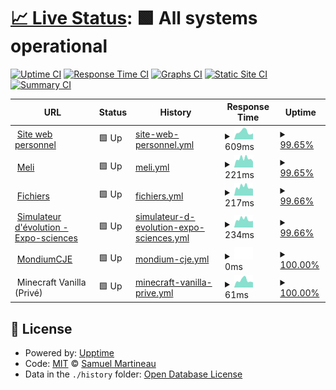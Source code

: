 # [📈 Live Status](https://état.smartineau.me): <!--live status--> **🟩 All systems operational**

[![Uptime CI](https://github.com/Samuel-Martineau/Smartineau.me-Status/workflows/Uptime%20CI/badge.svg)](https://github.com/Samuel-Martineau/Smartineau.me-Status/actions?query=workflow%3A%22Uptime+CI%22)
[![Response Time CI](https://github.com/Samuel-Martineau/Smartineau.me-Status/workflows/Response%20Time%20CI/badge.svg)](https://github.com/Samuel-Martineau/Smartineau.me-Status/actions?query=workflow%3A%22Response+Time+CI%22)
[![Graphs CI](https://github.com/Samuel-Martineau/Smartineau.me-Status/workflows/Graphs%20CI/badge.svg)](https://github.com/Samuel-Martineau/Smartineau.me-Status/actions?query=workflow%3A%22Graphs+CI%22)
[![Static Site CI](https://github.com/Samuel-Martineau/Smartineau.me-Status/workflows/Static%20Site%20CI/badge.svg)](https://github.com/Samuel-Martineau/Smartineau.me-Status/actions?query=workflow%3A%22Static+Site+CI%22)
[![Summary CI](https://github.com/Samuel-Martineau/Smartineau.me-Status/workflows/Summary%20CI/badge.svg)](https://github.com/Samuel-Martineau/Smartineau.me-Status/actions?query=workflow%3A%22Summary+CI%22)

<!--start: status pages-->
<!-- This summary is generated by Upptime (https://github.com/upptime/upptime) -->
<!-- Do not edit this manually, your changes will be overwritten -->
<!-- prettier-ignore -->
| URL | Status | History | Response Time | Uptime |
| --- | ------ | ------- | ------------- | ------ |
| <img alt="" src="https://smartineau.me/favicon.png" height="13"> [Site web personnel](https://smartineau.me) | 🟩 Up | [site-web-personnel.yml](https://github.com/Samuel-Martineau/Smartineau.me-Status/commits/HEAD/history/site-web-personnel.yml) | <details><summary><img alt="Response time graph" src="./graphs/site-web-personnel/response-time-week.png" height="20"> 609ms</summary><br><a href="https://status.smartineau.me/history/site-web-personnel"><img alt="Response time 772" src="https://img.shields.io/endpoint?url=https%3A%2F%2Fraw.githubusercontent.com%2FSamuel-Martineau%2FSmartineau.me-Status%2FHEAD%2Fapi%2Fsite-web-personnel%2Fresponse-time.json"></a><br><a href="https://status.smartineau.me/history/site-web-personnel"><img alt="24-hour response time 692" src="https://img.shields.io/endpoint?url=https%3A%2F%2Fraw.githubusercontent.com%2FSamuel-Martineau%2FSmartineau.me-Status%2FHEAD%2Fapi%2Fsite-web-personnel%2Fresponse-time-day.json"></a><br><a href="https://status.smartineau.me/history/site-web-personnel"><img alt="7-day response time 609" src="https://img.shields.io/endpoint?url=https%3A%2F%2Fraw.githubusercontent.com%2FSamuel-Martineau%2FSmartineau.me-Status%2FHEAD%2Fapi%2Fsite-web-personnel%2Fresponse-time-week.json"></a><br><a href="https://status.smartineau.me/history/site-web-personnel"><img alt="30-day response time 646" src="https://img.shields.io/endpoint?url=https%3A%2F%2Fraw.githubusercontent.com%2FSamuel-Martineau%2FSmartineau.me-Status%2FHEAD%2Fapi%2Fsite-web-personnel%2Fresponse-time-month.json"></a><br><a href="https://status.smartineau.me/history/site-web-personnel"><img alt="1-year response time 772" src="https://img.shields.io/endpoint?url=https%3A%2F%2Fraw.githubusercontent.com%2FSamuel-Martineau%2FSmartineau.me-Status%2FHEAD%2Fapi%2Fsite-web-personnel%2Fresponse-time-year.json"></a></details> | <details><summary><a href="https://status.smartineau.me/history/site-web-personnel">99.65%</a></summary><a href="https://status.smartineau.me/history/site-web-personnel"><img alt="All-time uptime 97.89%" src="https://img.shields.io/endpoint?url=https%3A%2F%2Fraw.githubusercontent.com%2FSamuel-Martineau%2FSmartineau.me-Status%2FHEAD%2Fapi%2Fsite-web-personnel%2Fuptime.json"></a><br><a href="https://status.smartineau.me/history/site-web-personnel"><img alt="24-hour uptime 100.00%" src="https://img.shields.io/endpoint?url=https%3A%2F%2Fraw.githubusercontent.com%2FSamuel-Martineau%2FSmartineau.me-Status%2FHEAD%2Fapi%2Fsite-web-personnel%2Fuptime-day.json"></a><br><a href="https://status.smartineau.me/history/site-web-personnel"><img alt="7-day uptime 99.65%" src="https://img.shields.io/endpoint?url=https%3A%2F%2Fraw.githubusercontent.com%2FSamuel-Martineau%2FSmartineau.me-Status%2FHEAD%2Fapi%2Fsite-web-personnel%2Fuptime-week.json"></a><br><a href="https://status.smartineau.me/history/site-web-personnel"><img alt="30-day uptime 99.88%" src="https://img.shields.io/endpoint?url=https%3A%2F%2Fraw.githubusercontent.com%2FSamuel-Martineau%2FSmartineau.me-Status%2FHEAD%2Fapi%2Fsite-web-personnel%2Fuptime-month.json"></a><br><a href="https://status.smartineau.me/history/site-web-personnel"><img alt="1-year uptime 97.89%" src="https://img.shields.io/endpoint?url=https%3A%2F%2Fraw.githubusercontent.com%2FSamuel-Martineau%2FSmartineau.me-Status%2FHEAD%2Fapi%2Fsite-web-personnel%2Fuptime-year.json"></a></details>
| <img alt="" src="https://favicons.githubusercontent.com/meli.smartineau.me" height="13"> [Meli](https://meli.smartineau.me) | 🟩 Up | [meli.yml](https://github.com/Samuel-Martineau/Smartineau.me-Status/commits/HEAD/history/meli.yml) | <details><summary><img alt="Response time graph" src="./graphs/meli/response-time-week.png" height="20"> 221ms</summary><br><a href="https://status.smartineau.me/history/meli"><img alt="Response time 240" src="https://img.shields.io/endpoint?url=https%3A%2F%2Fraw.githubusercontent.com%2FSamuel-Martineau%2FSmartineau.me-Status%2FHEAD%2Fapi%2Fmeli%2Fresponse-time.json"></a><br><a href="https://status.smartineau.me/history/meli"><img alt="24-hour response time 315" src="https://img.shields.io/endpoint?url=https%3A%2F%2Fraw.githubusercontent.com%2FSamuel-Martineau%2FSmartineau.me-Status%2FHEAD%2Fapi%2Fmeli%2Fresponse-time-day.json"></a><br><a href="https://status.smartineau.me/history/meli"><img alt="7-day response time 221" src="https://img.shields.io/endpoint?url=https%3A%2F%2Fraw.githubusercontent.com%2FSamuel-Martineau%2FSmartineau.me-Status%2FHEAD%2Fapi%2Fmeli%2Fresponse-time-week.json"></a><br><a href="https://status.smartineau.me/history/meli"><img alt="30-day response time 245" src="https://img.shields.io/endpoint?url=https%3A%2F%2Fraw.githubusercontent.com%2FSamuel-Martineau%2FSmartineau.me-Status%2FHEAD%2Fapi%2Fmeli%2Fresponse-time-month.json"></a><br><a href="https://status.smartineau.me/history/meli"><img alt="1-year response time 240" src="https://img.shields.io/endpoint?url=https%3A%2F%2Fraw.githubusercontent.com%2FSamuel-Martineau%2FSmartineau.me-Status%2FHEAD%2Fapi%2Fmeli%2Fresponse-time-year.json"></a></details> | <details><summary><a href="https://status.smartineau.me/history/meli">99.65%</a></summary><a href="https://status.smartineau.me/history/meli"><img alt="All-time uptime 97.90%" src="https://img.shields.io/endpoint?url=https%3A%2F%2Fraw.githubusercontent.com%2FSamuel-Martineau%2FSmartineau.me-Status%2FHEAD%2Fapi%2Fmeli%2Fuptime.json"></a><br><a href="https://status.smartineau.me/history/meli"><img alt="24-hour uptime 100.00%" src="https://img.shields.io/endpoint?url=https%3A%2F%2Fraw.githubusercontent.com%2FSamuel-Martineau%2FSmartineau.me-Status%2FHEAD%2Fapi%2Fmeli%2Fuptime-day.json"></a><br><a href="https://status.smartineau.me/history/meli"><img alt="7-day uptime 99.65%" src="https://img.shields.io/endpoint?url=https%3A%2F%2Fraw.githubusercontent.com%2FSamuel-Martineau%2FSmartineau.me-Status%2FHEAD%2Fapi%2Fmeli%2Fuptime-week.json"></a><br><a href="https://status.smartineau.me/history/meli"><img alt="30-day uptime 99.92%" src="https://img.shields.io/endpoint?url=https%3A%2F%2Fraw.githubusercontent.com%2FSamuel-Martineau%2FSmartineau.me-Status%2FHEAD%2Fapi%2Fmeli%2Fuptime-month.json"></a><br><a href="https://status.smartineau.me/history/meli"><img alt="1-year uptime 97.90%" src="https://img.shields.io/endpoint?url=https%3A%2F%2Fraw.githubusercontent.com%2FSamuel-Martineau%2FSmartineau.me-Status%2FHEAD%2Fapi%2Fmeli%2Fuptime-year.json"></a></details>
| <img alt="" src="https://favicons.githubusercontent.com/fichiers.smartineau.me" height="13"> [Fichiers](https://fichiers.smartineau.me) | 🟩 Up | [fichiers.yml](https://github.com/Samuel-Martineau/Smartineau.me-Status/commits/HEAD/history/fichiers.yml) | <details><summary><img alt="Response time graph" src="./graphs/fichiers/response-time-week.png" height="20"> 217ms</summary><br><a href="https://status.smartineau.me/history/fichiers"><img alt="Response time 233" src="https://img.shields.io/endpoint?url=https%3A%2F%2Fraw.githubusercontent.com%2FSamuel-Martineau%2FSmartineau.me-Status%2FHEAD%2Fapi%2Ffichiers%2Fresponse-time.json"></a><br><a href="https://status.smartineau.me/history/fichiers"><img alt="24-hour response time 301" src="https://img.shields.io/endpoint?url=https%3A%2F%2Fraw.githubusercontent.com%2FSamuel-Martineau%2FSmartineau.me-Status%2FHEAD%2Fapi%2Ffichiers%2Fresponse-time-day.json"></a><br><a href="https://status.smartineau.me/history/fichiers"><img alt="7-day response time 217" src="https://img.shields.io/endpoint?url=https%3A%2F%2Fraw.githubusercontent.com%2FSamuel-Martineau%2FSmartineau.me-Status%2FHEAD%2Fapi%2Ffichiers%2Fresponse-time-week.json"></a><br><a href="https://status.smartineau.me/history/fichiers"><img alt="30-day response time 229" src="https://img.shields.io/endpoint?url=https%3A%2F%2Fraw.githubusercontent.com%2FSamuel-Martineau%2FSmartineau.me-Status%2FHEAD%2Fapi%2Ffichiers%2Fresponse-time-month.json"></a><br><a href="https://status.smartineau.me/history/fichiers"><img alt="1-year response time 233" src="https://img.shields.io/endpoint?url=https%3A%2F%2Fraw.githubusercontent.com%2FSamuel-Martineau%2FSmartineau.me-Status%2FHEAD%2Fapi%2Ffichiers%2Fresponse-time-year.json"></a></details> | <details><summary><a href="https://status.smartineau.me/history/fichiers">99.66%</a></summary><a href="https://status.smartineau.me/history/fichiers"><img alt="All-time uptime 99.92%" src="https://img.shields.io/endpoint?url=https%3A%2F%2Fraw.githubusercontent.com%2FSamuel-Martineau%2FSmartineau.me-Status%2FHEAD%2Fapi%2Ffichiers%2Fuptime.json"></a><br><a href="https://status.smartineau.me/history/fichiers"><img alt="24-hour uptime 100.00%" src="https://img.shields.io/endpoint?url=https%3A%2F%2Fraw.githubusercontent.com%2FSamuel-Martineau%2FSmartineau.me-Status%2FHEAD%2Fapi%2Ffichiers%2Fuptime-day.json"></a><br><a href="https://status.smartineau.me/history/fichiers"><img alt="7-day uptime 99.66%" src="https://img.shields.io/endpoint?url=https%3A%2F%2Fraw.githubusercontent.com%2FSamuel-Martineau%2FSmartineau.me-Status%2FHEAD%2Fapi%2Ffichiers%2Fuptime-week.json"></a><br><a href="https://status.smartineau.me/history/fichiers"><img alt="30-day uptime 99.92%" src="https://img.shields.io/endpoint?url=https%3A%2F%2Fraw.githubusercontent.com%2FSamuel-Martineau%2FSmartineau.me-Status%2FHEAD%2Fapi%2Ffichiers%2Fuptime-month.json"></a><br><a href="https://status.smartineau.me/history/fichiers"><img alt="1-year uptime 99.92%" src="https://img.shields.io/endpoint?url=https%3A%2F%2Fraw.githubusercontent.com%2FSamuel-Martineau%2FSmartineau.me-Status%2FHEAD%2Fapi%2Ffichiers%2Fuptime-year.json"></a></details>
| <img alt="" src="https://favicons.githubusercontent.com/simulateur-evolution.expo-sciences.smartineau.me" height="13"> [Simulateur d'évolution - Expo-sciences](https://simulateur-evolution.expo-sciences.smartineau.me/) | 🟩 Up | [simulateur-d-evolution-expo-sciences.yml](https://github.com/Samuel-Martineau/Smartineau.me-Status/commits/HEAD/history/simulateur-d-evolution-expo-sciences.yml) | <details><summary><img alt="Response time graph" src="./graphs/simulateur-d-evolution-expo-sciences/response-time-week.png" height="20"> 234ms</summary><br><a href="https://status.smartineau.me/history/simulateur-d-evolution-expo-sciences"><img alt="Response time 240" src="https://img.shields.io/endpoint?url=https%3A%2F%2Fraw.githubusercontent.com%2FSamuel-Martineau%2FSmartineau.me-Status%2FHEAD%2Fapi%2Fsimulateur-d-evolution-expo-sciences%2Fresponse-time.json"></a><br><a href="https://status.smartineau.me/history/simulateur-d-evolution-expo-sciences"><img alt="24-hour response time 296" src="https://img.shields.io/endpoint?url=https%3A%2F%2Fraw.githubusercontent.com%2FSamuel-Martineau%2FSmartineau.me-Status%2FHEAD%2Fapi%2Fsimulateur-d-evolution-expo-sciences%2Fresponse-time-day.json"></a><br><a href="https://status.smartineau.me/history/simulateur-d-evolution-expo-sciences"><img alt="7-day response time 234" src="https://img.shields.io/endpoint?url=https%3A%2F%2Fraw.githubusercontent.com%2FSamuel-Martineau%2FSmartineau.me-Status%2FHEAD%2Fapi%2Fsimulateur-d-evolution-expo-sciences%2Fresponse-time-week.json"></a><br><a href="https://status.smartineau.me/history/simulateur-d-evolution-expo-sciences"><img alt="30-day response time 238" src="https://img.shields.io/endpoint?url=https%3A%2F%2Fraw.githubusercontent.com%2FSamuel-Martineau%2FSmartineau.me-Status%2FHEAD%2Fapi%2Fsimulateur-d-evolution-expo-sciences%2Fresponse-time-month.json"></a><br><a href="https://status.smartineau.me/history/simulateur-d-evolution-expo-sciences"><img alt="1-year response time 240" src="https://img.shields.io/endpoint?url=https%3A%2F%2Fraw.githubusercontent.com%2FSamuel-Martineau%2FSmartineau.me-Status%2FHEAD%2Fapi%2Fsimulateur-d-evolution-expo-sciences%2Fresponse-time-year.json"></a></details> | <details><summary><a href="https://status.smartineau.me/history/simulateur-d-evolution-expo-sciences">99.66%</a></summary><a href="https://status.smartineau.me/history/simulateur-d-evolution-expo-sciences"><img alt="All-time uptime 99.91%" src="https://img.shields.io/endpoint?url=https%3A%2F%2Fraw.githubusercontent.com%2FSamuel-Martineau%2FSmartineau.me-Status%2FHEAD%2Fapi%2Fsimulateur-d-evolution-expo-sciences%2Fuptime.json"></a><br><a href="https://status.smartineau.me/history/simulateur-d-evolution-expo-sciences"><img alt="24-hour uptime 100.00%" src="https://img.shields.io/endpoint?url=https%3A%2F%2Fraw.githubusercontent.com%2FSamuel-Martineau%2FSmartineau.me-Status%2FHEAD%2Fapi%2Fsimulateur-d-evolution-expo-sciences%2Fuptime-day.json"></a><br><a href="https://status.smartineau.me/history/simulateur-d-evolution-expo-sciences"><img alt="7-day uptime 99.66%" src="https://img.shields.io/endpoint?url=https%3A%2F%2Fraw.githubusercontent.com%2FSamuel-Martineau%2FSmartineau.me-Status%2FHEAD%2Fapi%2Fsimulateur-d-evolution-expo-sciences%2Fuptime-week.json"></a><br><a href="https://status.smartineau.me/history/simulateur-d-evolution-expo-sciences"><img alt="30-day uptime 99.92%" src="https://img.shields.io/endpoint?url=https%3A%2F%2Fraw.githubusercontent.com%2FSamuel-Martineau%2FSmartineau.me-Status%2FHEAD%2Fapi%2Fsimulateur-d-evolution-expo-sciences%2Fuptime-month.json"></a><br><a href="https://status.smartineau.me/history/simulateur-d-evolution-expo-sciences"><img alt="1-year uptime 99.91%" src="https://img.shields.io/endpoint?url=https%3A%2F%2Fraw.githubusercontent.com%2FSamuel-Martineau%2FSmartineau.me-Status%2FHEAD%2Fapi%2Fsimulateur-d-evolution-expo-sciences%2Fuptime-year.json"></a></details>
| <img alt="" src="https://favicons.githubusercontent.com/mondium.smartineau.me" height="13"> [MondiumCJE](https://mondium.smartineau.me) | 🟩 Up | [mondium-cje.yml](https://github.com/Samuel-Martineau/Smartineau.me-Status/commits/HEAD/history/mondium-cje.yml) | <details><summary><img alt="Response time graph" src="./graphs/mondium-cje/response-time-week.png" height="20"> 0ms</summary><br><a href="https://status.smartineau.me/history/mondium-cje"><img alt="Response time 783" src="https://img.shields.io/endpoint?url=https%3A%2F%2Fraw.githubusercontent.com%2FSamuel-Martineau%2FSmartineau.me-Status%2FHEAD%2Fapi%2Fmondium-cje%2Fresponse-time.json"></a><br><a href="https://status.smartineau.me/history/mondium-cje"><img alt="24-hour response time 0" src="https://img.shields.io/endpoint?url=https%3A%2F%2Fraw.githubusercontent.com%2FSamuel-Martineau%2FSmartineau.me-Status%2FHEAD%2Fapi%2Fmondium-cje%2Fresponse-time-day.json"></a><br><a href="https://status.smartineau.me/history/mondium-cje"><img alt="7-day response time 0" src="https://img.shields.io/endpoint?url=https%3A%2F%2Fraw.githubusercontent.com%2FSamuel-Martineau%2FSmartineau.me-Status%2FHEAD%2Fapi%2Fmondium-cje%2Fresponse-time-week.json"></a><br><a href="https://status.smartineau.me/history/mondium-cje"><img alt="30-day response time 0" src="https://img.shields.io/endpoint?url=https%3A%2F%2Fraw.githubusercontent.com%2FSamuel-Martineau%2FSmartineau.me-Status%2FHEAD%2Fapi%2Fmondium-cje%2Fresponse-time-month.json"></a><br><a href="https://status.smartineau.me/history/mondium-cje"><img alt="1-year response time 783" src="https://img.shields.io/endpoint?url=https%3A%2F%2Fraw.githubusercontent.com%2FSamuel-Martineau%2FSmartineau.me-Status%2FHEAD%2Fapi%2Fmondium-cje%2Fresponse-time-year.json"></a></details> | <details><summary><a href="https://status.smartineau.me/history/mondium-cje">100.00%</a></summary><a href="https://status.smartineau.me/history/mondium-cje"><img alt="All-time uptime 94.41%" src="https://img.shields.io/endpoint?url=https%3A%2F%2Fraw.githubusercontent.com%2FSamuel-Martineau%2FSmartineau.me-Status%2FHEAD%2Fapi%2Fmondium-cje%2Fuptime.json"></a><br><a href="https://status.smartineau.me/history/mondium-cje"><img alt="24-hour uptime 100.00%" src="https://img.shields.io/endpoint?url=https%3A%2F%2Fraw.githubusercontent.com%2FSamuel-Martineau%2FSmartineau.me-Status%2FHEAD%2Fapi%2Fmondium-cje%2Fuptime-day.json"></a><br><a href="https://status.smartineau.me/history/mondium-cje"><img alt="7-day uptime 100.00%" src="https://img.shields.io/endpoint?url=https%3A%2F%2Fraw.githubusercontent.com%2FSamuel-Martineau%2FSmartineau.me-Status%2FHEAD%2Fapi%2Fmondium-cje%2Fuptime-week.json"></a><br><a href="https://status.smartineau.me/history/mondium-cje"><img alt="30-day uptime 100.00%" src="https://img.shields.io/endpoint?url=https%3A%2F%2Fraw.githubusercontent.com%2FSamuel-Martineau%2FSmartineau.me-Status%2FHEAD%2Fapi%2Fmondium-cje%2Fuptime-month.json"></a><br><a href="https://status.smartineau.me/history/mondium-cje"><img alt="1-year uptime 94.41%" src="https://img.shields.io/endpoint?url=https%3A%2F%2Fraw.githubusercontent.com%2FSamuel-Martineau%2FSmartineau.me-Status%2FHEAD%2Fapi%2Fmondium-cje%2Fuptime-year.json"></a></details>
| <img alt="" src="https://raw.githubusercontent.com/Samuel-Martineau/Smartineau.me-Status/master/assets/minecraft.png" height="13"> Minecraft Vanilla (Privé) | 🟩 Up | [minecraft-vanilla-prive.yml](https://github.com/Samuel-Martineau/Smartineau.me-Status/commits/HEAD/history/minecraft-vanilla-prive.yml) | <details><summary><img alt="Response time graph" src="./graphs/minecraft-vanilla-prive/response-time-week.png" height="20"> 61ms</summary><br><a href="https://status.smartineau.me/history/minecraft-vanilla-prive"><img alt="Response time 63" src="https://img.shields.io/endpoint?url=https%3A%2F%2Fraw.githubusercontent.com%2FSamuel-Martineau%2FSmartineau.me-Status%2FHEAD%2Fapi%2Fminecraft-vanilla-prive%2Fresponse-time.json"></a><br><a href="https://status.smartineau.me/history/minecraft-vanilla-prive"><img alt="24-hour response time 90" src="https://img.shields.io/endpoint?url=https%3A%2F%2Fraw.githubusercontent.com%2FSamuel-Martineau%2FSmartineau.me-Status%2FHEAD%2Fapi%2Fminecraft-vanilla-prive%2Fresponse-time-day.json"></a><br><a href="https://status.smartineau.me/history/minecraft-vanilla-prive"><img alt="7-day response time 61" src="https://img.shields.io/endpoint?url=https%3A%2F%2Fraw.githubusercontent.com%2FSamuel-Martineau%2FSmartineau.me-Status%2FHEAD%2Fapi%2Fminecraft-vanilla-prive%2Fresponse-time-week.json"></a><br><a href="https://status.smartineau.me/history/minecraft-vanilla-prive"><img alt="30-day response time 62" src="https://img.shields.io/endpoint?url=https%3A%2F%2Fraw.githubusercontent.com%2FSamuel-Martineau%2FSmartineau.me-Status%2FHEAD%2Fapi%2Fminecraft-vanilla-prive%2Fresponse-time-month.json"></a><br><a href="https://status.smartineau.me/history/minecraft-vanilla-prive"><img alt="1-year response time 63" src="https://img.shields.io/endpoint?url=https%3A%2F%2Fraw.githubusercontent.com%2FSamuel-Martineau%2FSmartineau.me-Status%2FHEAD%2Fapi%2Fminecraft-vanilla-prive%2Fresponse-time-year.json"></a></details> | <details><summary><a href="https://status.smartineau.me/history/minecraft-vanilla-prive">100.00%</a></summary><a href="https://status.smartineau.me/history/minecraft-vanilla-prive"><img alt="All-time uptime 100.00%" src="https://img.shields.io/endpoint?url=https%3A%2F%2Fraw.githubusercontent.com%2FSamuel-Martineau%2FSmartineau.me-Status%2FHEAD%2Fapi%2Fminecraft-vanilla-prive%2Fuptime.json"></a><br><a href="https://status.smartineau.me/history/minecraft-vanilla-prive"><img alt="24-hour uptime 100.00%" src="https://img.shields.io/endpoint?url=https%3A%2F%2Fraw.githubusercontent.com%2FSamuel-Martineau%2FSmartineau.me-Status%2FHEAD%2Fapi%2Fminecraft-vanilla-prive%2Fuptime-day.json"></a><br><a href="https://status.smartineau.me/history/minecraft-vanilla-prive"><img alt="7-day uptime 100.00%" src="https://img.shields.io/endpoint?url=https%3A%2F%2Fraw.githubusercontent.com%2FSamuel-Martineau%2FSmartineau.me-Status%2FHEAD%2Fapi%2Fminecraft-vanilla-prive%2Fuptime-week.json"></a><br><a href="https://status.smartineau.me/history/minecraft-vanilla-prive"><img alt="30-day uptime 100.00%" src="https://img.shields.io/endpoint?url=https%3A%2F%2Fraw.githubusercontent.com%2FSamuel-Martineau%2FSmartineau.me-Status%2FHEAD%2Fapi%2Fminecraft-vanilla-prive%2Fuptime-month.json"></a><br><a href="https://status.smartineau.me/history/minecraft-vanilla-prive"><img alt="1-year uptime 100.00%" src="https://img.shields.io/endpoint?url=https%3A%2F%2Fraw.githubusercontent.com%2FSamuel-Martineau%2FSmartineau.me-Status%2FHEAD%2Fapi%2Fminecraft-vanilla-prive%2Fuptime-year.json"></a></details>

<!--end: status pages-->

## 📄 License

- Powered by: [Upptime](https://github.com/upptime/upptime)
- Code: [MIT](./LICENSE) © [Samuel Martineau](https://état.smartineau.me)
- Data in the `./history` folder: [Open Database License](https://opendatacommons.org/licenses/odbl/1-0/)
